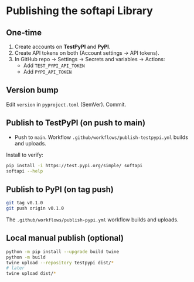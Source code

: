 # Publishing the softapi Library

## One-time
1) Create accounts on **TestPyPI** and **PyPI**.
2) Create API tokens on both (Account settings → API tokens).
3) In GitHub repo → Settings → Secrets and variables → Actions:
   - Add `TEST_PYPI_API_TOKEN`
   - Add `PYPI_API_TOKEN`

## Version bump
Edit `version` in `pyproject.toml` (SemVer). Commit.

## Publish to TestPyPI (on push to main)
- Push to `main`. Workflow `.github/workflows/publish-testpypi.yml` builds and uploads.

Install to verify:
```bash
pip install -i https://test.pypi.org/simple/ softapi
softapi --help
```

## Publish to PyPI (on tag push)
```bash
git tag v0.1.0
git push origin v0.1.0
```
The `.github/workflows/publish-pypi.yml` workflow builds and uploads.

## Local manual publish (optional)
```bash
python -m pip install --upgrade build twine
python -m build
twine upload --repository testpypi dist/*
# later
twine upload dist/*
```